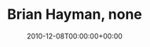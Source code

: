 ---
templateKey: event
guid: 0895b274-6eab-11ea-99c5-002590d1d1b0
date: 2010-12-08T00:00:00+00:00
eventTime: 'none'
title: Brian Hayman, none
artist: Brian Hayman
city: Toronto
venue: none
group: Tim Shia
---